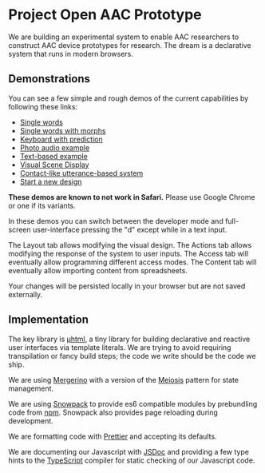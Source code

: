 # Project Open AAC Prototype

We are building an experimental system to enable AAC researchers to construct AAC device prototypes for research. The dream is a declarative system that runs in modern browsers.

## Demonstrations

You can see a few simple and rough demos of the current capabilities by following these links:

- <a href="https://gbishop.github.io/OS-DPI/?fetch=examples/updated/grid_ex_1.osdpi">Single words</a>
- <a href="https://gbishop.github.io/OS-DPI/?fetch=examples/updated/grid_ex_2.osdpi">Single words with morphs</a>
- <a href="https://gbishop.github.io/OS-DPI/?fetch=examples/updated/keyboard_predict_ex_1.osdpi">Keyboard with prediction</a>
- <a href="https://gbishop.github.io/OS-DPI/?fetch=examples/updated/photo_audio_ex_1.osdpi">Photo audio example</a>
- <a href="https://gbishop.github.io/OS-DPI/?fetch=examples/updated/text_tabs_ex_1.osdpi">Text-based example</a>
- <a href="https://gbishop.github.io/OS-DPI/?fetch=examples/updated/VSD_ex_1.osdpi">Visual Scene Display</a>
- <a href="https://gbishop.github.io/OS-DPI/?fetch=examples/updated/utterance_Contact.osdpi">Contact-like utterance-based system</a>
- <a href="https://gbishop.github.io/OS-DPI/#new">Start a new design</a>

**These demos are known to not work in Safari.** Please use Google Chrome or one if its variants.

In these demos you can switch between the developer mode and full-screen user-interface pressing the "d" except while in a text input.

The Layout tab allows modifying the visual design. The Actions tab allows modifying the response of the system to user inputs. The Access tab will eventually allow programming different access modes. The Content tab will eventually allow importing content from spreadsheets.

Your changes will be persisted locally in your browser but are not saved externally.

## Implementation

The key library is <a href="https://github.com/WebReflection/uhtml">&mu;html</a>, a tiny library for building declarative and reactive user interfaces via template literals. We are trying to avoid requiring transpilation or fancy build steps; the code we write should be the code we ship.

We are using <a href="https://github.com/fuzetsu/mergerino">Mergerino</a> with a version of the <a href="http://meiosis.js.org/">Meiosis</a> pattern for state management.

We are using <a href="https://www.snowpack.dev/">Snowpack</a> to provide es6 compatible modules by prebundling code from <a href="https://www.npmjs.com/">npm</a>. Snowpack also provides page reloading during development.

We are formatting code with <a href="https://prettier.io/">Prettier</a> and accepting its defaults.

We are documenting our Javascript with <a href="https://jsdoc.app/">JSDoc</a> and providing a few type hints to the <a href="https://www.typescriptlang.org/">TypeScript</a> compiler for static checking of our Javascript code.
